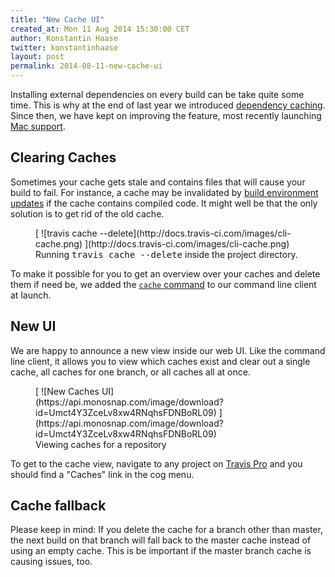 ```yaml
---
title: "New Cache UI"
created_at: Mon 11 Aug 2014 15:30:00 CET
author: Konstantin Haase
twitter: konstantinhaase
layout: post
permalink: 2014-08-11-new-cache-ui
---
```


Installing external dependencies on every build can be take quite some time. This is why at the end of last year we introduced [dependency caching](/2013-12-05-speed-up-your-builds-cache-your-dependencies). Since then, we have kept on improving the feature, most recently launching [Mac support](/2014-07-31-caching-all-the-things-on-the-mac-platform).

## Clearing Caches

Sometimes your cache gets stale and contains files that will cause your build to fail. For instance, a cache may be invalidated by [build environment updates](/2014-07-24-upcoming-build-environment-updates) if the cache contains compiled code. It might well be that the only solution is to get rid of the old cache.

<figure>
  [ ![travis cache --delete](http://docs.travis-ci.com/images/cli-cache.png) ](http://docs.travis-ci.com/images/cli-cache.png)
  <figcaption>Running <tt>travis cache --delete</tt> inside the project directory.</figcaption>
</figure>

To make it possible for you to get an overview over your caches and delete them if need be, we added the [`cache` command](https://github.com/travis-ci/travis.rb#cache) to our command line client at launch.

## New UI

We are happy to announce a new view inside our web UI. Like the command line client, it allows you to view which caches exist and clear out a single cache, all caches for one branch, or all caches all at once.

<figure>
  [ ![New Caches UI](https://api.monosnap.com/image/download?id=Umct4Y3ZceLv8xw4RNqhsFDNBoRL09) ](https://api.monosnap.com/image/download?id=Umct4Y3ZceLv8xw4RNqhsFDNBoRL09)
  <figcaption>Viewing caches for a repository</figcaption>
</figure>

To get to the cache view, navigate to any project on [Travis Pro](https://travis-ci.com/) and you should find a "Caches" link in the cog menu.

## Cache fallback

Please keep in mind: If you delete the cache for a branch other than master, the next build on that branch will fall back to the master cache instead of using an empty cache. This is be important if the master branch cache is causing issues, too.